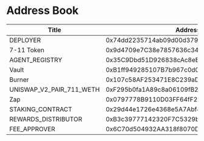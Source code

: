 # Address Book

| Title | Address |
| -------- | -------- |
| DEPLOYER     | 0x74dd2235714ab09d00d379ecfffd06b252e9e123     |
| 7-11 Token     | 0x9d4709e7C38e7857636c342a37547E191125E028     |
| AGENT_REGISTRY     | 0x35C9Dbd51D926838cAc8eB33ebDbEA5e2930b247     |
| Vault     | 0xB1ff949285107B7b967c0d05886F2513488D0042     |
| Burner     | 0x107c58AF253471E8C239aD03fdCf27aCA61B8AA4     |
| UNISWAP_V2_PAIR_711_WETH     | 0xF295b0fa1A89c8a06109fB2D2c860a96Fb39dca5     |
| Zap     | 0x0797778B9110D03FF64fF25192e2a980Bf4523b8     |
| STAKING_CONTRACT     |0x29d44e1726e4368e5A7Abf4fbC481a874AebCf00     |
| REWARDS_DISTRIBUTOR     | 0xB3c39777142320F7C5329bF87287A707C77266e3     |
| FEE_APPROVER     | 0x6C70d504932AA318f8070De13F3c4Ab69A87953f     |

